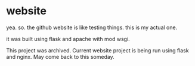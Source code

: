 # website
yea. so. the github website is like testing things. this is my actual one.

it was built using flask and apache with mod wsgi.

This project was archived. Current website project is being run using flask and nginx.
May come back to this someday.
